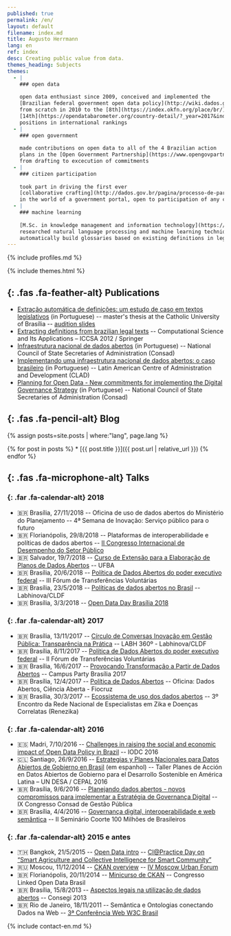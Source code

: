```yaml
---
published: true
permalink: /en/
layout: default
filename: index.md
title: Augusto Herrmann
lang: en
ref: index
desc: Creating public value from data.
themes_heading: Subjects
themes:
  - |
    ### open data
    
    open data enthusiast since 2009, conceived and implemented the
    [Brazilian federal government open data policy](http://wiki.dados.gov.br/Politica-de-Dados-Abertos.ashx),
    from scratch in 2010 to the [8th](https://index.okfn.org/place/br/) and
    [14th](https://opendatabarometer.org/country-detail/?_year=2017&indicator=ODB&detail=BRA)
    positions in international rankings
  - |
    ### open government
    
    made contributions on open data to all of the 4 Brazilian action
    plans in the [Open Government Partnership](https://www.opengovpartnership.org/),
    from drafting to excecution of commitments
  - |
    ### citizen participation
    
    took part in driving the first ever
    [collaborative crafting](http://dados.gov.br/pagina/processo-de-participacao-social-da-inda)
    in the world of a government portal, open to participation of any citizen
  - |
    ### machine learning
    
    [M.Sc. in knowledge management and information technology](https://bdtd.ucb.br:8443/jspui/handle/123456789/1356)
    researched natural language processing and machine learning techniques to
    automatically build glossaries based on existing definitions in legal texts
---
```


{% include profiles.md %}

{% include themes.html %}

<section id="publications">
<div class="container">

## *﻿*{: .fas .fa-feather-alt} Publications

* [Extração automática de definições: um estudo de caso em textos legislativos](https://bdtd.ucb.br:8443/jspui/handle/123456789/1356) (in Portuguese) -- master's thesis at the Catholic University of Brasília -- [audition slides](https://www.slideshare.net/AugustoHerrmannBatis/extrao-automtica-de-definies-um-estudo-de-caso-em-textos-legislativos)
* [Extracting definitions from brazilian legal texts](http://link.springer.com/chapter/10.1007/978-3-642-31137-6_48) -- Computational Science and Its Applications – ICCSA 2012 / Springer
* [Infraestrutura nacional de dados abertos](http://banco.consad.org.br/handle/123456789/854) (in Portuguese) -- National Council of State Secretaries of Administration (Consad)
* [Implementando uma infraestrutura nacional de dados abertos: o caso brasileiro](http://siare.clad.org/fulltext/0075041.pdf) (in Portuguese) -- Latin American Centre of Administration and Development (CLAD)
* [Planning for Open Data - New commitments for implementing the Digital Governance Strategy](http://consad.org.br/wp-content/uploads/2016/06/Painel-32-03.pdf) (in Portuguese) -- National Council of State Secretaries of Administration (Consad)

</div>
</section>

<section id="blog">
<div class="container">

## *﻿*{: .fas .fa-pencil-alt} Blog

{% assign posts=site.posts | where:"lang", page.lang %}

<div class="row">
{% for post in posts %}
* [{{ post.title }}]({{ post.url | relative_url }})
{% endfor %}
</div>

</div>
</section>

<section id="talks">
<div class="long-h">
<div class="container">

## *﻿*{: .fas .fa-microphone-alt} Talks

</div>
</div>
<div class="secondary-color">
<div class="container">

<div class="row">

<div class="col item">
<div class="content">

### *﻿*{: .far .fa-calendar-alt} 2018

* 🇧🇷 Brasília, 27/11/2018 -- Oficina de uso de dados abertos do Ministério do Planejamento -- 4ª Semana de Inovação: Serviço público para o futuro
* 🇧🇷 Florianópolis, 29/8/2018 -- Plataformas de interoperabilidade e políticas de dados abertos -- [II Congresso Internacional de Desempenho do Setor Público](http://cidesp.com.br/index.php/Icidesp/index/pages/view/2cidesp-programacao)
* 🇧🇷 Salvador, 19/7/2018 -- [Curso de Extensão para a Elaboração de Planos de Dados Abertos](http://www.adm.ufba.br/pt-br/noticia/curso-extensao-plano-dados-abertos) -- UFBA
* 🇧🇷 Brasília, 20/6/2018 -- [Política de Dados Abertos do poder executivo federal](https://www.slideshare.net/AugustoHerrmannBatis/poltica-de-dados-abertos-do-poder-executivo-federal-102729913) -- III Fórum de Transferências Voluntárias
* 🇧🇷 Brasília, 23/5/2018 -- [Políticas de dados abertos no Brasil](https://www.slideshare.net/AugustoHerrmannBatis/polticas-de-dados-abertos) -- Labhinova/CLDF
* 🇧🇷 Brasília, 3/3/2018 -- [Open Data Day Brasília 2018](https://www.youtube.com/watch?v=Hl7vyxqKQEY)

</div>
</div>
<div class="col item">
<div class="content">

### *﻿*{: .far .fa-calendar-alt} 2017

* 🇧🇷 Brasília, 13/11/2017 -- [Círculo de Conversas Inovação em Gestão Pública: Transparência na Prática](https://www.facebook.com/cldfnoticias/videos/566455077035715/) -- LABH 360º - Labhinova/CLDF
* 🇧🇷 Brasília, 8/11/2017 -- [Política de Dados Abertos do poder executivo federal](https://www.slideshare.net/AugustoHerrmannBatis/poltica-de-dados-abertos-ii-frum-de-transferncias-voluntrias-81763987) -- II Fórum de Transferências Voluntárias
* 🇧🇷 Brasília, 16/6/2017 -- [Provocando Transformação a Partir de Dados Abertos](https://campuse.ro/events/campus-party-brasilia-2017/workshop/provocando-transformacao-a-partir-de-dados-abertos-como-o-serenata-de-amor-e-as-diferentonas-podem-inspirar-seu-modelo-de-negocios/) -- Campus Party Brasília 2017
* 🇧🇷 Brasília, 12/4/2017 -- [Política de Dados Abertos](https://www.slideshare.net/AugustoHerrmannBatis/oficina-dados-abertos-cincia-aberta-poltica-de-dados-abertos) -- Oficina: Dados Abertos, Ciência Aberta - Fiocruz
* 🇧🇷 Brasília, 30/3/2017 -- [Ecossistema de uso dos dados abertos](https://www.slideshare.net/AugustoHerrmannBatis/ecossistema-de-uso-dos-dados-abertos) -- 3º Encontro da Rede Nacional de Especialistas em Zika e Doenças Correlatas (Renezika)

</div>
</div>
<div class="col item">
<div class="content">

### *﻿*{: .far .fa-calendar-alt} 2016

* 🇪🇸 Madri, 7/10/2016 -- [Challenges in raising the social and economic impact of Open Data Policy in Brazil](https://www.slideshare.net/AugustoHerrmannBatis/challenges-in-raising-the-social-and-economic-impact-of-open-data-policy-in-brazil-iodc-2016) -- IODC 2016
* 🇨🇱 Santiago, 26/9/2016 -- [Estrategias y Planes Nacionales para Datos Abiertos de Gobierno en Brasil](https://www.slideshare.net/AugustoHerrmannBatis/estrategias-y-planes-nacionales-para-datos-abiertos-de-gobierno-en-brasil) (em espanhol) -- Taller Planes de Acción en Datos Abiertos de Gobierno para el Desarrollo Sostenible en América Latina – UN DESA / CEPAL 2016
* 🇧🇷 Brasília, 9/6/2016 -- [Planejando dados abertos - novos compromissos para implementar a Estratégia de Governança Digital](https://www.slideshare.net/AugustoHerrmannBatis/planejando-dados-abertos-novos-compromissos-para-implementar-a-estratgia-de-governana-digital) -- IX Congresso Consad de Gestão Pública
* 🇧🇷 Brasília, 4/4/2016 -- [Governança digital, interoperabilidade e web semântica](https://www.slideshare.net/AugustoHerrmannBatis/governana-digital-interoperabilidade-e-web-semntica-ii-seminrio-coorte-100-milhes-de-brasileiros) -- II Seminário Coorte 100 Milhões de Brasileiros

</div>
</div>
<div class="col item">
<div class="content">

### *﻿*{: .far .fa-calendar-alt} 2015 e antes

* 🇹🇭 Bangkok, 21/5/2015 -- [Open Data intro](https://www.youtube.com/watch?v=NQTuBuvBfrM) -- [CI@Practice Day on “Smart Agriculture and Collective Intelligence for Smart Community”](https://uknowcoe.wordpress.com/2015/05/21/%E0%B8%AA%E0%B8%B1%E0%B8%A1%E0%B8%A1%E0%B8%99%E0%B8%B2%E0%B9%80%E0%B8%8A%E0%B8%B4%E0%B8%87%E0%B8%9B%E0%B8%8F%E0%B8%B4%E0%B8%9A%E0%B8%B1%E0%B8%95%E0%B8%B4%E0%B8%81%E0%B8%B2%E0%B8%A3-cipractice-day-on/)
* 🇷🇺 Moscou, 11/12/2014 -- [CKAN overview](https://www.slideshare.net/AugustoHerrmannBatis/ckan-overview) -- [IV Moscow Urban Forum](https://mosurbanforum.com/archive/2014/)
* 🇧🇷 Florianópolis, 20/11/2014 -- [Minicurso de CKAN](https://www.slideshare.net/AugustoHerrmannBatis/minicurso-de-ckan) -- Congresso Linked Open Data Brasil 
* 🇧🇷 Brasília, 15/8/2013 -- [Aspectos legais na utilização de dados abertos](https://www.slideshare.net/AugustoHerrmannBatis/aspectos-legais-na-utilizao-de-dados-abertos) -- Consegi 2013
* 🇧🇷 Rio de Janeiro, 18/11/2011 -- Semântica e Ontologias conectando Dados na Web -- [3ª Conferência Web W3C Brasil](https://conferenciaweb.w3c.br/2011/)	

</div>
</div>

</div>

</div>
</div>
</section>

<footer>

{% include contact-en.md %}

</footer>
